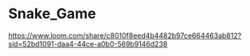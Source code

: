 # Snake_Game
https://www.loom.com/share/c8010f8eed4b4482b97ce664463ab812?sid=52bd1091-daa4-44ce-a0b0-569b9146d238

